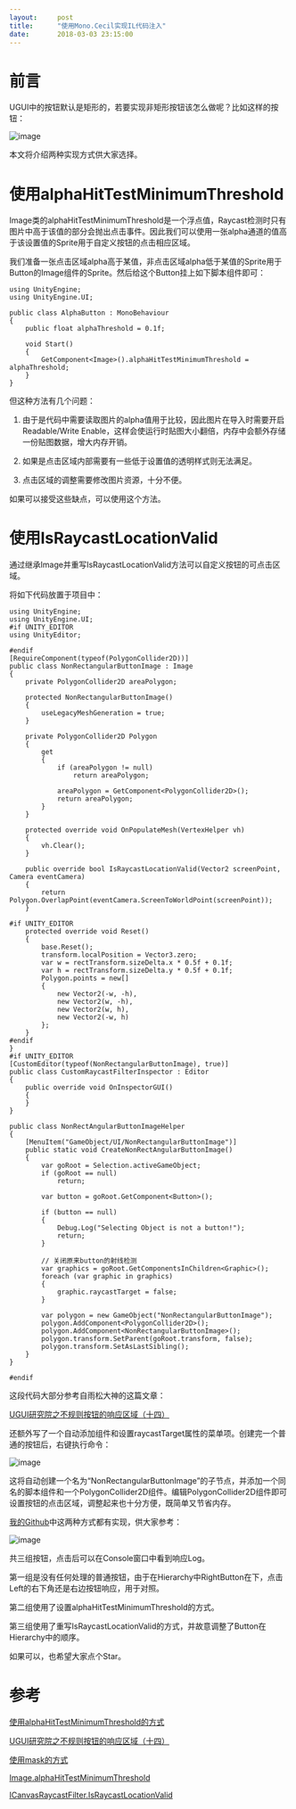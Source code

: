 ```yaml
---
layout:     post
title:      "使用Mono.Cecil实现IL代码注入"
date:       2018-03-03 23:15:00
---
```


# 前言

UGUI中的按钮默认是矩形的，若要实现非矩形按钮该怎么做呢？比如这样的按钮：

![image](http://baizihan.me/assets/images/in-post/non_rectangular_button/non_rect_button.png)

本文将介绍两种实现方式供大家选择。

# 使用alphaHitTestMinimumThreshold

Image类的alphaHitTestMinimumThreshold是一个浮点值，Raycast检测时只有图片中高于该值的部分会抛出点击事件。因此我们可以使用一张alpha通道的值高于该设置值的Sprite用于自定义按钮的点击相应区域。

我们准备一张点击区域alpha高于某值，非点击区域alpha低于某值的Sprite用于Button的Image组件的Sprite。然后给这个Button挂上如下脚本组件即可：

```
using UnityEngine;
using UnityEngine.UI;

public class AlphaButton : MonoBehaviour
{
    public float alphaThreshold = 0.1f;

    void Start()
    {
        GetComponent<Image>().alphaHitTestMinimumThreshold = alphaThreshold;
    }
}

```

但这种方法有几个问题：

1. 由于是代码中需要读取图片的alpha值用于比较，因此图片在导入时需要开启Readable/Write Enable，这样会使运行时贴图大小翻倍，内存中会额外存储一份贴图数据，增大内存开销。

2. 如果是点击区域内部需要有一些低于设置值的透明样式则无法满足。

3. 点击区域的调整需要修改图片资源，十分不便。

如果可以接受这些缺点，可以使用这个方法。

# 使用IsRaycastLocationValid

通过继承Image并重写IsRaycastLocationValid方法可以自定义按钮的可点击区域。

将如下代码放置于项目中：

```
using UnityEngine;
using UnityEngine.UI;
#if UNITY_EDITOR
using UnityEditor;

#endif
[RequireComponent(typeof(PolygonCollider2D))]
public class NonRectangularButtonImage : Image
{
    private PolygonCollider2D areaPolygon;

    protected NonRectangularButtonImage()
    {
        useLegacyMeshGeneration = true;
    }

    private PolygonCollider2D Polygon
    {
        get
        {
            if (areaPolygon != null)
                return areaPolygon;

            areaPolygon = GetComponent<PolygonCollider2D>();
            return areaPolygon;
        }
    }

    protected override void OnPopulateMesh(VertexHelper vh)
    {
        vh.Clear();
    }

    public override bool IsRaycastLocationValid(Vector2 screenPoint, Camera eventCamera)
    {
        return Polygon.OverlapPoint(eventCamera.ScreenToWorldPoint(screenPoint));
    }

#if UNITY_EDITOR
    protected override void Reset()
    {
        base.Reset();
        transform.localPosition = Vector3.zero;
        var w = rectTransform.sizeDelta.x * 0.5f + 0.1f;
        var h = rectTransform.sizeDelta.y * 0.5f + 0.1f;
        Polygon.points = new[]
        {
            new Vector2(-w, -h),
            new Vector2(w, -h),
            new Vector2(w, h),
            new Vector2(-w, h)
        };
    }
#endif
}
#if UNITY_EDITOR
[CustomEditor(typeof(NonRectangularButtonImage), true)]
public class CustomRaycastFilterInspector : Editor
{
    public override void OnInspectorGUI()
    {
    }
}

public class NonRectAngularButtonImageHelper
{
    [MenuItem("GameObject/UI/NonRectangularButtonImage")]
    public static void CreateNonRectAngularButtonImage()
    {
        var goRoot = Selection.activeGameObject;
        if (goRoot == null)
            return;

        var button = goRoot.GetComponent<Button>();

        if (button == null)
        {
            Debug.Log("Selecting Object is not a button!");
            return;
        }

        // 关闭原来button的射线检测
        var graphics = goRoot.GetComponentsInChildren<Graphic>();
        foreach (var graphic in graphics)
        {
            graphic.raycastTarget = false;
        }

        var polygon = new GameObject("NonRectangularButtonImage");
        polygon.AddComponent<PolygonCollider2D>();
        polygon.AddComponent<NonRectangularButtonImage>();
        polygon.transform.SetParent(goRoot.transform, false);
        polygon.transform.SetAsLastSibling();
    }
}

#endif
```

这段代码大部分参考自雨松大神的这篇文章：

[UGUI研究院之不规则按钮的响应区域（十四）](http://www.xuanyusong.com/archives/3492)

还额外写了一个自动添加组件和设置raycastTarget属性的菜单项。创建完一个普通的按钮后，右键执行命令：

![image](http://baizihan.me/assets/images/in-post/non_rectangular_button/cmd.png)

这将自动创建一个名为“NonRectangularButtonImage”的子节点，并添加一个同名的脚本组件和一个PolygonCollider2D组件。编辑PolygonCollider2D组件即可设置按钮的点击区域，调整起来也十分方便，既简单又节省内存。

[我的Github](https://github.com/AllenKashiwa/StudyUnity/tree/master/NonRectangularButton)中这两种方式都有实现，供大家参考：

![image](http://baizihan.me/assets/images/in-post/non_rectangular_button/project_result.png)

共三组按钮，点击后可以在Console窗口中看到响应Log。

第一组是没有任何处理的普通按钮，由于在Hierarchy中RightButton在下，点击Left的右下角还是右边按钮响应，用于对照。

第二组使用了设置alphaHitTestMinimumThreshold的方式。

第三组使用了重写IsRaycastLocationValid的方式，并故意调整了Button在Hierarchy中的顺序。

如果可以，也希望大家点个Star。

# 参考

[使用alphaHitTestMinimumThreshold的方式](https://answers.unity.com/questions/821613/unity-46-is-it-possible-for-ui-buttons-to-be-non-r.html)

[UGUI研究院之不规则按钮的响应区域（十四）](http://www.xuanyusong.com/archives/3492)

[使用mask的方式](https://forum.unity.com/threads/none-rectangle-shaped-button.263684/)

[Image.alphaHitTestMinimumThreshold](https://docs.unity3d.com/ScriptReference/UI.Image-alphaHitTestMinimumThreshold.html)

[ICanvasRaycastFilter.IsRaycastLocationValid](https://docs.unity3d.com/ScriptReference/ICanvasRaycastFilter.IsRaycastLocationValid.html)